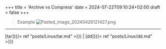 +++
title = 'Archive vs Compress'
date = 2024-07-22T09:10:24+02:00
draft = false
+++

    

>Example
>![Pasted_image_20240426121427.png](/Notes/Pasted_image_20240426121427.png)

---
[tar]({{< ref "posts/Linux/tar.md" >}}) |  [dd]({{< ref "posts/Linux/dd.md" >}})
